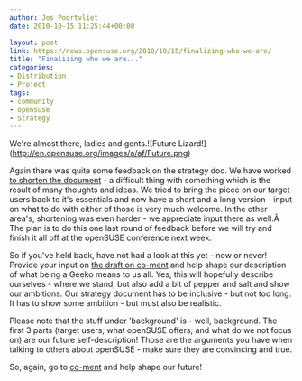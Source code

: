 ```yaml
---
author: Jos Poortvliet
date: 2010-10-15 11:25:44+00:00

layout: post
link: https://news.opensuse.org/2010/10/15/finalizing-who-we-are/
title: "Finalizing who we are..."
categories:
- Distribution
- Project
tags:
- community
- opensuse
- Strategy
---
```

We're almost there, ladies and gents.![Future Lizard!\](http://en.opensuse.org/images/a/af/Future.png)

Again there was quite some feedback on the strategy doc. We have worked [to shorten the document](https://lite.co-ment.com/text/lNPCgzeGHdV/view/) - a difficult thing with something which is the result of many thoughts and ideas. We tried to bring the piece on our target users back to it's essentials and now have a short and a long version - input on what to do with either of those is very much welcome. In the other area's, shortening was even harder - we appreciate input there as well.Â  The plan is to do this one last round of feedback before we will try and finish it all off at the openSUSE conference next week.

<!-- more -->

So if you've held back, have not had a look at this yet - now or never! Provide your input on [the draft on co-ment](https://lite.co-ment.com/text/lNPCgzeGHdV/view/) and help shape our description of what being a Geeko means to us all. Yes, this will hopefully describe ourselves - where we stand, but also add a bit of pepper and salt and show our ambitions. Our strategy document has to be inclusive - but not too long. It has to show some ambition - but must also be realistic.

Please note that the stuff under 'background' is - well, background. The first 3 parts (target users; what openSUSE offers; and what do we not focus on) are our future self-description! Those are the arguments you have when talking to others about openSUSE - make sure they are convincing and true.

So, again, go to [co-ment](https://lite.co-ment.com/text/lNPCgzeGHdV/view/) and help shape our future!		
